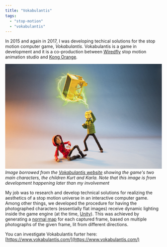 ```yaml
---
title: "Vokabulantis"
tags: 
  - "stop-motion"
  - "vokabulantis"
---
```


In 2015 and again in 2017, I was developing techical solutions for the stop motion computer game, *Vokabulantis*. Vokabulantis is a game in development and it is a co-production between [Wiredfly](http://wiredfly.dk/) stop motion animation studio and [Kong Orange](http://www.kongorange.com/).<!--more-->

![](/assets/images/Kurts_Power-3.jpg)
*Image borrowed from the [Vokabulantis website](https://www.vokabulantis.com/) showing the game's two main characters, the children Kurt and Karla. Note that this image is from development happening later than my involvement*

My job was to research and develop technical solutions for realizing the aesthetics of a stop motion universe in an interactive computer game. Among other things, we developed the procedure for having the photographed characters (essentially flat images) receive dynamic lighting inside the game engine (at the time, [Unity](https://unity.com/)). This was achieved by generating a [normal map](https://en.wikipedia.org/wiki/Normal_mapping) for each captured frame, based on multiple photographs of the given frame, lit from different directions. 

You can investigate Vokabulantis furter here: [https://www.vokabulantis.com/](https://www.vokabulantis.com/)
